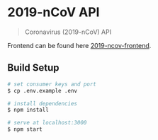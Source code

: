 # 2019-nCoV API

> Coronavirus (2019-nCoV) API

Frontend can be found here [2019-ncov-frontend](https://github.com/sorxrob/2019-ncov-frontend).

## Build Setup

``` bash
# set consumer keys and port
$ cp .env.example .env

# install dependencies
$ npm install

# serve at localhost:3000
$ npm start
```
